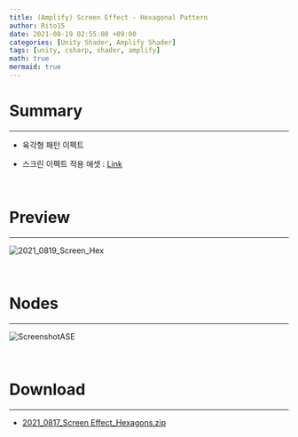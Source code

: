 ```yaml
---
title: (Amplify) Screen Effect - Hexagonal Pattern
author: Rito15
date: 2021-08-19 02:55:00 +09:00
categories: [Unity Shader, Amplify Shader]
tags: [unity, csharp, shader, amplify]
math: true
mermaid: true
---
```


# Summary
---
- 육각형 패턴 이펙트

- 스크린 이펙트 적용 애셋 : [Link](https://rito15.github.io/posts/unity-screen-effect-controller/)

<br>



# Preview
---

![2021_0819_Screen_Hex](https://user-images.githubusercontent.com/42164422/129949492-76c91d3a-4d07-41f4-a9cd-132313a8c437.gif)

<br>


# Nodes
---

![ScreenshotASE](https://user-images.githubusercontent.com/42164422/129948899-b21dd060-4e25-4b00-9cc8-d0d153c0e559.png)

<br>


# Download
---
- [2021_0817_Screen Effect_Hexagons.zip](https://github.com/rito15/Images/files/7009255/2021_0817_Screen.Effect_Hexagons.zip)


